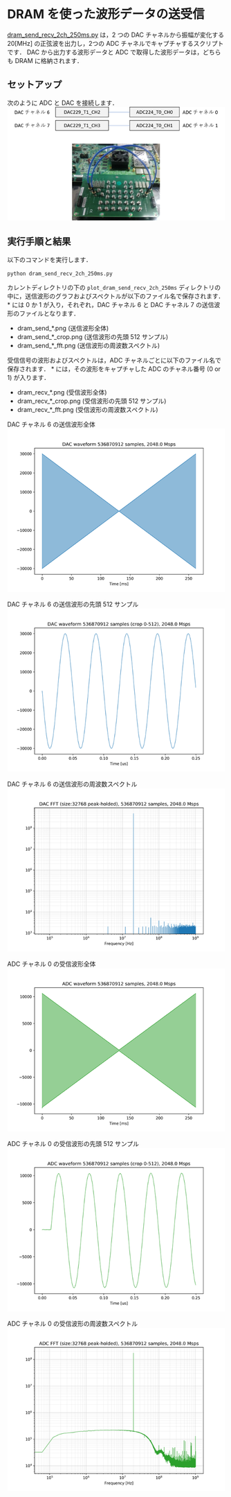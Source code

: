 # DRAM を使った波形データの送受信

[dram_send_recv_2ch_250ms.py](./dram_send_recv_2ch_250ms.py) は，2 つの DAC チャネルから振幅が変化する 20[MHz] の正弦波を出力し，2つの ADC チャネルでキャプチャするスクリプトです．
DAC から出力する波形データと ADC で取得した波形データは，どちらも DRAM に格納されます．

## セットアップ

次のように ADC と DAC を接続します．  
![セットアップ](./../../docs/images/dac_adc_setup-2.png)


## 実行手順と結果

以下のコマンドを実行します．

```
python dram_send_recv_2ch_250ms.py
```

カレントディレクトリの下の `plot_dram_send_recv_2ch_250ms` ディレクトリの中に，送信波形のグラフおよびスペクトルが以下のファイル名で保存されます．
\* には 0 か 1 が入り，それぞれ，DAC チャネル 6 と DAC チャネル 7 の送信波形のファイルとなります．

- dram_send_*.png (送信波形全体)
- dram_send_*_crop.png (送信波形の先頭 512 サンプル)
- dram_send_*_fft.png (送信波形の周波数スペクトル)

受信信号の波形およびスペクトルは，ADC チャネルごとに以下のファイル名で保存されます．
\* には，その波形をキャプチャした ADC のチャネル番号 (0 or 1) が入ります．
- dram_recv_*.png (受信波形全体)
- dram_recv_*_crop.png (受信波形の先頭 512 サンプル)
- dram_recv_*_fft.png (受信波形の周波数スペクトル)

DAC チャネル 6 の送信波形全体  
![送信波形全体](images/dram_send_0.png)

DAC チャネル 6 の送信波形の先頭 512 サンプル  
![送信波形の先頭 512 サンプル](images/dram_send_0_crop.png)

DAC チャネル 6 の送信波形の周波数スペクトル  
![送信波形の周波数スペクトル](images/dram_send_0_fft.png)

ADC チャネル 0 の受信波形全体  
![受信波形全体](images/dram_recv_0.png)

ADC チャネル 0 の受信波形の先頭 512 サンプル  
![受信波形の先頭 512 サンプル](images/dram_recv_0_crop.png)

ADC チャネル 0 の受信波形の周波数スペクトル  
![受信波形の周波数スペクトル](images/dram_recv_0_fft.png)
